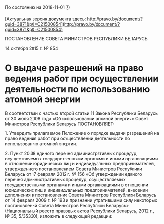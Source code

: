 По состоянию на 2018-11-01 &#x1F550;

[Актуальная версия документа здесь: http://pravo.by/document/?guid=3871&p0=C21500854](http://pravo.by/document/?guid=3871&p0=C21500854)

<p>ПОСТАНОВЛЕНИЕ СОВЕТА МИНИСТРОВ РЕСПУБЛИКИ БЕЛАРУСЬ</p>
<p>14 октября 2015 г. № 854</p>
<h1>О выдаче разрешений на право ведения работ при осуществлении деятельности по использованию атомной энергии</h1>
<p>В соответствии с частью второй статьи 11 Закона Республики Беларусь от 30 июля 2008 года «Об использовании атомной энергии» Совет Министров Республики Беларусь ПОСТАНОВЛЯЕТ:</p>
<p>1. Утвердить прилагаемое Положение о порядке выдачи разрешений на право ведения работ при осуществлении деятельности по использованию атомной энергии.</p>
<p>2. Пункт 20.38 единого перечня административных процедур, осуществляемых государственными органами и иными организациями в отношении юридических лиц и индивидуальных предпринимателей, утвержденного постановлением Совета Министров Республики Беларусь от 17 февраля 2012 г. № 156 «Об утверждении единого перечня административных процедур, осуществляемых государственными органами и иными организациями в отношении юридических лиц и индивидуальных предпринимателей, внесении дополнения в постановление Совета Министров Республики Беларусь от 14 февраля 2009 г. № 193 и признании утратившими силу некоторых постановлений Совета Министров Республики Беларусь» (Национальный реестр правовых актов Республики Беларусь, 2012 г., № 35, 5/35330), изложить в следующей редакции:</p>
<p></p>
<p></p>